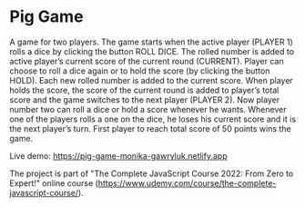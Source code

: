# Pig Game

A game for two players. The game starts when the active player (PLAYER 1) rolls a dice by clicking the button ROLL DICE. The rolled number is added to active player’s current score of the current round (CURRENT). Player can choose to roll a dice again or to hold the score (by clicking the button HOLD). Each new rolled number is added to the current score. When player holds the score, the score of the current round is added to player’s total score and the game switches to the next player (PLAYER 2). Now player number two can roll a dice or hold a score whenever he wants.
Whenever one of the players rolls a one on the dice, he loses his current score and it is the next player’s turn. First player to reach total score of 50 points wins the game.

Live demo: https://pig-game-monika-gawryluk.netlify.app

The project is part of "The Complete JavaScript Course 2022: From Zero to Expert!" online course (https://www.udemy.com/course/the-complete-javascript-course/).
